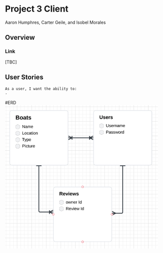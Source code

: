 # Project 3 Client

Aaron Humphres, Carter Geile, and Isobel Morales

## Overview 

### Link

[TBC]

## User Stories 

```
As a user, I want the ability to: 
- 
```

#ERD
![ERD](./Screen%20Shot%202023-02-13%20at%208.48.02%20AM.png)